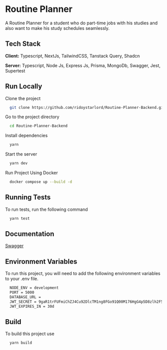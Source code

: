 # Routine Planner

A Routine Planner for a student who do part-time jobs with his studies and also want to make his study schedules seamlessly.

## Tech Stack

**Client:** Typescript, NextJs, TailwindCSS, Tanstack Query, Shadcn

**Server:** Typescript, Node Js, Express Js, Prisma, MongoDb, Swagger, Jest, Supertest

## Run Locally

Clone the project

```bash
  git clone https://github.com/ridoystarlord/Routine-Planner-Backend.git
```

Go to the project directory

```bash
  cd Routine-Planner-Backend
```

Install dependencies

```bash
  yarn
```

Start the server

```bash
  yarn dev
```

Run Project Using Docker

```bash
  docker compose up --build -d
```

## Running Tests

To run tests, run the following command

```bash
  yarn test
```

## Documentation

[Swagger](http://localhost:5000/api-docs/)

## Environment Variables

To run this project, you will need to add the following environment variables to your .env file.

```bash
  NODE_ENV = development
  PORT = 5000
  DATABASE_URL =
  JWT_SECRET = 9gaR1trFUFmiChZJ4Cu92DlcTM1ng8FGo91Q00M176HgG4p5D8zlh2F5Yr8C5L58E6H9mkamJywLX78iE434W7ocd6B7uX7Ze6497bb1wzk8kHg9malnR0prqg9qlY1C
  JWT_EXPIRES_IN = 30d
```

## Build

To build this project use

```bash
  yarn build
```
